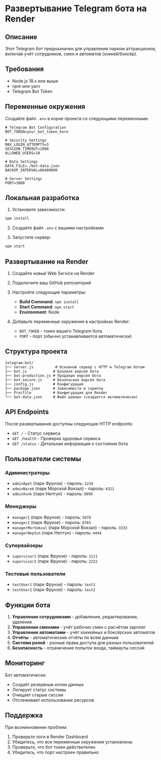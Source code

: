 # Развертывание Telegram бота на Render

## Описание
Этот Telegram бот предназначен для управления парком аттракционов, включая учёт сотрудников, смен и автоматов (хоккей/боксёр).

## Требования
- Node.js 18.x или выше
- npm или yarn
- Telegram Bot Token

## Переменные окружения
Создайте файл `.env` в корне проекта со следующими переменными:

```env
# Telegram Bot Configuration
BOT_TOKEN=your_bot_token_here

# Security Settings
MAX_LOGIN_ATTEMPTS=3
SESSION_TIMEOUT=1800
ALLOWED_USERS=10

# Data Settings
DATA_FILE=./bot-data.json
BACKUP_INTERVAL=86400000

# Server Settings
PORT=3000
```

## Локальная разработка

1. Установите зависимости:
```bash
npm install
```

2. Создайте файл `.env` с вашими настройками

3. Запустите сервер:
```bash
npm start
```

## Развертывание на Render

1. Создайте новый Web Service на Render
2. Подключите ваш GitHub репозиторий
3. Настройте следующие параметры:
   - **Build Command**: `npm install`
   - **Start Command**: `npm start`
   - **Environment**: Node

4. Добавьте переменные окружения в настройках Render:
   - `BOT_TOKEN` - токен вашего Telegram бота
   - `PORT` - порт (обычно устанавливается автоматически)

## Структура проекта

```
telegram-bot/
├── server.js          # Основной сервер с HTTP и Telegram ботом
├── bot.js            # Базовая версия бота
├── bot-production.js # Продакшн версия бота
├── bot-secure.js     # Безопасная версия бота
├── config.js         # Конфигурация
├── package.json      # Зависимости и скрипты
├── Procfile          # Конфигурация для Render
└── bot-data.json     # Файл данных (создается автоматически)
```

## API Endpoints

После развертывания доступны следующие HTTP endpoints:

- `GET /` - Статус сервиса
- `GET /health` - Проверка здоровья сервиса
- `GET /status` - Детальная информация о состоянии бота

## Пользователи системы

### Администраторы
- `adminApet` (парк Фрунзе) - пароль: `1234`
- `adminNarek` (парк Морской Вокзал) - пароль: `4321`
- `adminXunk` (парк Нептун) - пароль: `9999`

### Менеджеры
- `manager1` (парк Фрунзе) - пароль: `5678`
- `manager2` (парк Фрунзе) - пароль: `8765`
- `managerMorVokzal` (парк Морской Вокзал) - пароль: `3333`
- `managerNeptun` (парк Нептун) - пароль: `4444`

### Супервайзеры
- `supervisor1` (парк Фрунзе) - пароль: `1111`
- `supervisor2` (парк Фрунзе) - пароль: `2222`

### Тестовые пользователи
- `testUser1` (парк Фрунзе) - пароль: `test1`
- `testUser2` (парк Фрунзе) - пароль: `test2`

## Функции бота

1. **Управление сотрудниками** - добавление, редактирование, удаление
2. **Управление сменами** - учёт рабочих смен с расчётом зарплат
3. **Управление автоматами** - учёт хоккейных и боксёрских автоматов
4. **Отчёты** - автоматические отчёты по всем данным
5. **Система ролей** - разные права доступа для разных пользователей
6. **Безопасность** - ограничение попыток входа, таймауты сессий

## Мониторинг

Бот автоматически:
- Создаёт резервные копии данных
- Логирует статус системы
- Очищает старые сессии
- Отслеживает использование ресурсов

## Поддержка

При возникновении проблем:
1. Проверьте логи в Render Dashboard
2. Убедитесь, что все переменные окружения установлены
3. Проверьте, что бот токен действителен
4. Убедитесь, что порт настроен правильно 